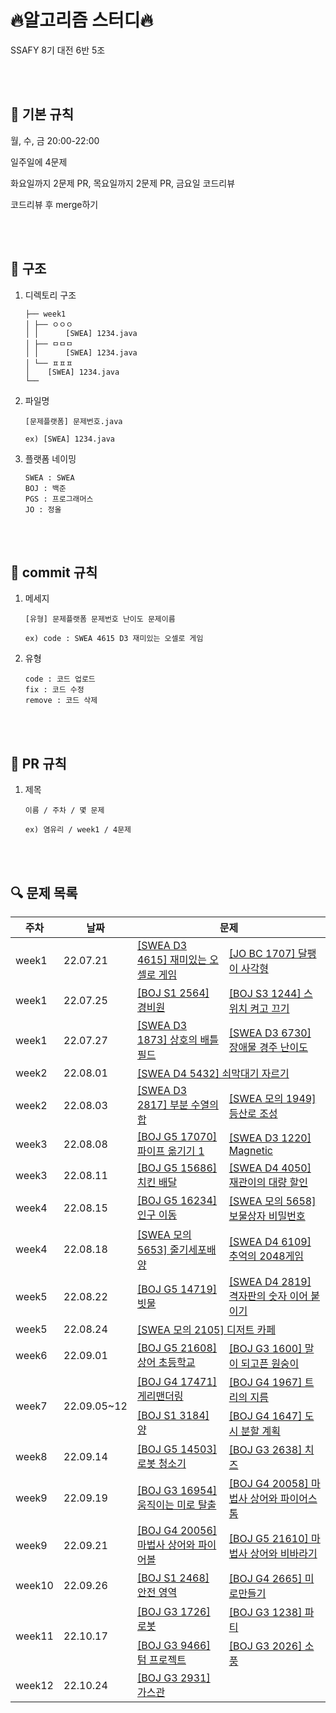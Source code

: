 # 🔥알고리즘 스터디🔥

SSAFY 8기 대전 6반 5조    

<br><br>

## 📌 기본 규칙

월, 수, 금 20:00-22:00  

일주일에 4문제  

화요일까지 2문제 PR, 목요일까지 2문제 PR, 금요일 코드리뷰  

코드리뷰 후 merge하기

<br><br>

## 📁 구조

1. 디렉토리 구조
	```
	├── week1
	│ ├── ㅇㅇㅇ 
	│ │ 	 [SWEA] 1234.java
	│ ├── ㅁㅁㅁ
	│ │ 	 [SWEA] 1234.java
	│ └── ㅍㅍㅍ
	│	 [SWEA] 1234.java
	└── 
	```  

2. 파일명
	```
	[문제플랫폼] 문제번호.java
  
	ex) [SWEA] 1234.java
	```  

3. 플랫폼 네이밍
	```
	SWEA : SWEA
	BOJ : 백준
	PGS : 프로그래머스
	JO : 정올
	```

<br><br>

## 📝 commit 규칙

1. 메세지
	```
	[유형] 문제플랫폼 문제번호 난이도 문제이름
  
	ex) code : SWEA 4615 D3 재미있는 오셀로 게임
	```  
	
2. 유형
	```
	code : 코드 업로드
	fix : 코드 수정
	remove : 코드 삭제
	```
  
<br><br>

## 📢 PR 규칙

1. 제목  

	 ```
	 이름 / 주차 / 몇 문제
   
	 ex) 염유리 / week1 / 4문제
	 ```  
	 
<br><br>

## 🔍 문제 목록

<table>
	<thead>
		<tr>
			<th>주차</th>
			<th>날짜</th>
			<th colspan="2">문제</th>
		</tr>
	</thead>
	<tbody>
		<tr>
			<td>week1</td>
			<td>22.07.21</td>
			<td><a href="https://swexpertacademy.com/main/code/problem/problemDetail.do?contestProbId=AWQmA4uK8ygDFAXj">[SWEA D3 4615] 재미있는 오셀로 게임</a></td>
			<td><a href="http://www.jungol.co.kr/bbs/board.php?bo_table=pbank&wr_id=980&sca=99&sfl=wr_subject&stx=%EB%8B%AC%ED%8C%BD%EC%9D%B4">[JO BC 1707] 달팽이 사각형</a></td>
		</tr>
		<tr>
			<td>week1</td>
			<td>22.07.25</td>
			<td><a href="https://www.acmicpc.net/problem/2564">[BOJ S1 2564] 경비원</a></td>
			<td><a href="https://www.acmicpc.net/problem/1244">[BOJ S3 1244] 스위치 켜고 끄기</a></td>
		</tr>
		<tr>
			<td>week1</td>
			<td>22.07.27</td>
			<td><a href="https://swexpertacademy.com/main/code/problem/problemDetail.do?contestProbId=AV5LyE7KD2ADFAXc">[SWEA D3 1873] 상호의 배틀필드</a></td>
			<td><a href="https://swexpertacademy.com/main/code/problem/problemDetail.do?contestProbId=AWefy5x65PoDFAUh#none">[SWEA D3 6730] 장애물 경주 난이도</a></td>
		</tr>
		<tr>
			<td>week2</td>
			<td>22.08.01</td>
			<td colspan="2"><a href="https://swexpertacademy.com/main/code/problem/problemDetail.do?contestProbId=AWVl47b6DGMDFAXm">[SWEA D4 5432] 쇠막대기 자르기</a></td>
		</tr>
		<tr>
			<td>week2</td>
			<td>22.08.03</td>
			<td><a href="https://swexpertacademy.com/main/code/problem/problemDetail.do?contestProbId=AV7IzvG6EksDFAXB">[SWEA D3 2817] 부분 수열의 합</a></td>
			<td><a href="https://swexpertacademy.com/main/code/problem/problemDetail.do?contestProbId=AV5PoOKKAPIDFAUq">[SWEA 모의 1949] 등산로 조성</a></td>
		</tr>
		<tr>
			<td>week3</td>
			<td>22.08.08</td>
			<td><a href="https://www.acmicpc.net/problem/17070">[BOJ G5 17070] 파이프 옮기기 1</a></td>
			<td><a href="https://swexpertacademy.com/main/code/problem/problemDetail.do?contestProbId=AV14hwZqABsCFAYD">[SWEA D3 1220] Magnetic</a></td>
		</tr>
		<tr>
			<td>week3</td>
			<td>22.08.11</td>
			<td><a href="https://www.acmicpc.net/problem/15686">[BOJ G5 15686] 치킨 배달</a></td>
			<td><a href="https://swexpertacademy.com/main/code/problem/problemDetail.do?contestProbId=AWIseXoKEUcDFAWN">[SWEA D4 4050] 재관이의 대량 할인</a></td>
		</tr>
		<tr>
			<td>week4</td>
			<td>22.08.15</td>
			<td><a href="https://www.acmicpc.net/problem/16234">[BOJ G5 16234] 인구 이동</a></td>
			<td><a href="https://swexpertacademy.com/main/code/problem/problemDetail.do?contestProbId=AWXRUN9KfZ8DFAUo">[SWEA 모의 5658] 보물상자 비밀번호</a></td>
		</tr>
		<tr>
			<td>week4</td>
			<td>22.08.18</td>
			<td><a href="https://swexpertacademy.com/main/code/problem/problemDetail.do?contestProbId=AWXRJ8EKe48DFAUo">[SWEA 모의 5653] 줄기세포배양</a></td>
			<td><a href="https://swexpertacademy.com/main/code/problem/problemDetail.do?contestProbId=AWbrg9uabZsDFAWQ">[SWEA D4 6109] 추억의 2048게임</a></td>
		</tr>
		<tr>
			<td>week5</td>
			<td>22.08.22</td>
			<td><a href="https://www.acmicpc.net/problem/14719">[BOJ G5 14719] 빗물</a></td>
			<td><a href="https://swexpertacademy.com/main/code/problem/problemDetail.do?contestProbId=AV7I5fgqEogDFAXB">[SWEA D4 2819] 격자판의 숫자 이어 붙이기</a></td>
		</tr>
		<tr>
			<td>week5</td>
			<td>22.08.24</td>
			<td colspan="2" ><a href="https://swexpertacademy.com/main/code/problem/problemDetail.do?contestProbId=AV5VwAr6APYDFAWu">[SWEA 모의 2105] 디저트 카페</a></td>
		</tr>
		<tr>
			<td>week6</td>
			<td>22.09.01</td>
			<td><a href="https://www.acmicpc.net/problem/21608">[BOJ G5 21608] 상어 초등학교</a></td>
			<td><a href="https://www.acmicpc.net/problem/1600">[BOJ G3 1600] 말이 되고픈 원숭이</a></td>
		</tr>
		<tr>
			<td rowspan="2">week7</td>
			<td rowspan="2">22.09.05~12</td>
			<td><a href="https://www.acmicpc.net/problem/17471">[BOJ G4 17471] 게리맨더링</a></td>
			<td><a href="https://www.acmicpc.net/problem/1967">[BOJ G4 1967] 트리의 지름</a></td>
		</tr>
		<tr>
			<td><a href="https://www.acmicpc.net/problem/3184">[BOJ S1 3184] 양</a></td>
			<td><a href="https://www.acmicpc.net/problem/1647">[BOJ G4 1647] 도시 분할 계획</a></td>
		</tr>
		<tr>
			<td>week8</td>
			<td>22.09.14</td>
			<td><a href="https://www.acmicpc.net/problem/14503">[BOJ G5 14503] 로봇 청소기</a></td>
			<td><a href="https://www.acmicpc.net/problem/2638">[BOJ G3 2638] 치즈</a></td>
		</tr>
		<tr>
			<td>week9</td>
			<td>22.09.19</td>
			<td><a href="https://www.acmicpc.net/problem/16954">[BOJ G3 16954] 움직이는 미로 탈출</a></td>
			<td><a href="https://www.acmicpc.net/problem/20058">[BOJ G4 20058] 마법사 상어와 파이어스톰</a></td>
		</tr>
		<tr>
			<td>week9</td>
			<td>22.09.21</td>
			<td><a href="https://www.acmicpc.net/problem/20056">[BOJ G4 20056] 마법사 상어와 파이어볼</a></td>
			<td><a href="https://www.acmicpc.net/problem/21610">[BOJ G5 21610] 마법사 상어와 비바라기</a></td>
		</tr>
		<tr>
			<td>week10</td>
			<td>22.09.26</td>
			<td><a href="https://www.acmicpc.net/problem/2468">[BOJ S1 2468] 안전 영역</a></td>
			<td><a href="https://www.acmicpc.net/problem/2665">[BOJ G4 2665] 미로만들기</a></td>
		</tr>
		<tr>
			<td rowspan="2">week11</td>
			<td rowspan="2">22.10.17</td>
			<td><a href="https://www.acmicpc.net/problem/1726">[BOJ G3 1726] 로봇</a></td>
			<td><a href="https://www.acmicpc.net/problem/1238">[BOJ G3 1238] 파티</a></td>
		</tr>
		<tr>
			<td><a href="https://www.acmicpc.net/problem/9466">[BOJ G3 9466] 텀 프로젝트</a></td>
			<td><a href="https://www.acmicpc.net/problem/2026">[BOJ G3 2026] 소풍</a></td>
		</tr>
		<tr>
			<td>week12</td>
			<td>22.10.24</td>
			<td><a href="https://www.acmicpc.net/problem/2931">[BOJ G3 2931] 가스관</a></td>
		</tr>
	</tbody>
</table>
